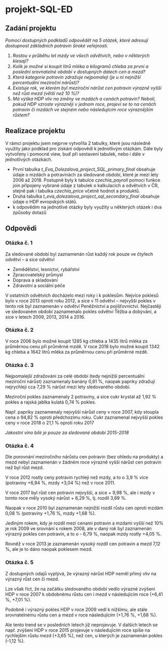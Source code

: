 # projekt-SQL-ED

## **Zadání projektu**

*Pomocí dostupných podkladů odpovědět na 5 otázek, které adresují dostupnost základních potravin široké veřejnosti.*

1. *Rostou v průběhu let mzdy ve všech odvětvích, nebo v některých klesají?*
2. *Kolik je možné si koupit litrů mléka a kilogramů chleba za první a poslední srovnatelné období v dostupných datech cen a mezd?*
3. *Která kategorie potravin zdražuje nejpomaleji (je u ní nejnižší percentuální meziroční nárůst)?*
4. *Existuje rok, ve kterém byl meziroční nárůst cen potravin výrazně vyšší než růst mezd (větší než 10 %)?*
5. *Má výška HDP vliv na změny ve mzdách a cenách potravin? Neboli, pokud HDP vzroste výrazněji v jednom roce, projeví se to na cenách potravin či mzdách ve stejném nebo následujícím roce výraznějším růstem?*

## **Realizace projektu**

V rámci projektu jsem nejprve vytvořila 2 tabulky, které jsou následně využity jako podklad pro získání odpovědí k jednotlivým otázkám. Dále byly vytvořeny i pomocné view, buď při sestavení tabulek, nebo i dále v jednotlivých otázkách.
- První tabulka *t_Eva_Dolezalova_project_SQL_primary_final* obsahuje údaje o mzdách a potravinách za sledované   období, které je mezi lety 2006 až 2018. Postupně byly k tabulce *czechia_payroll* pomocí funkce join připojeny vybrané údaje z tabulek o kalkulacích a odvětvích v ČR, stejně pak i tabulka *czechia_price* včetně hodnot a produktů. 
- Druhá tabulka *t_eva_dolezalova_project_sql_secondary_final* obsahuje údaje o HDP evropských států.
- k odpovědím na jednotlivé otázky byly využity u některých otázek i dva způsoby dotazů

## **Odpovědi**

### **Otázka č. 1** ###

Za sledované období byl zaznamenán růst každý rok pouze ve čtyřech odvětví – a sice odvětví
 - Zemědělství, lesnictví, rybářství
 - Zpracovatelský průmysl
 - Doprava a skladování
 - Zdravotní a sociální péče

V ostatních odvětvích docházelo mezi roky i k poklesům. 
Nejvíce poklesů bylo v roce 2013 oproti roku 2012, a sice v 11 odvětví – nejvyšší pokles v tento rok byl zaznamenán v odvětví Peněžnictví a pojišťovnictví.
Nejčastěji ve sledovaném období zaznamenalo pokles odvětví Těžba a dobývání, a sice v letech 2009, 2013, 2014 a 2016.

### **Otázka č. 2** ###

V roce 2006 bylo možné koupit 1285 kg chleba a 1435 litrů mléka za průměrnou cenu při průměrné mzdě.
V roce 2018 bylo možné koupit 1342 kg chleba a 1642 litrů mléka za průměrnou cenu při průměrné mzdě.

### **Otázka č. 3** ###

Nejpomalejší zdražování za celé období (tedy nejnižší percentuální meziroční nárůst) zaznamenaly banány 0,81 %, naopak papriky zdražují nejrychleji cca 7,29 % nárůst mezi lety sledovaného období. 

Meziroční pokles zaznamenaly 2 potraviny, a sice cukr krystal až 1,92 % pokles a rajská jablka kulatá 0,74 % pokles.

Např. papriky zaznamenaly nejvyšší nárůst ceny v roce 2007, kdy stoupla cena o 94,82 % oproti předchozímu roku. 
Cukr zaznamenal nejvyšší pokles ceny v roce 2018 o 21,1 % oproti roku 2017

*Jakostní víno bílé je pouze za sledované období 2015-2018*

### **Otázka č. 4** ###

Dle porovnání meziročního nárůstu cen potravin (bez ohledu na produkty) a mezd nebyl zaznamenán v žádném roce výrazně vyšší nárůst cen potravin než byl růst mezd.

V roce 2012 rostly ceny potravin rychleji než mzdy, a to o 3,9 % více (potraviny +6,94 %, mzdy +3,04 %) než v roce 2011.

V roce 2017 byl růst cen potravin nejvyšší, a sice + 9,98 %, ale i mzdy v tomto roce měly vysoký nárůst + 6,29 %, tj. rozdíl 3,69 %.

Naopak v roce 2010 byl zaznamenán nejnižší rozdíl růstu cen oproti mzdám 0,08 % (potraviny +1,76 %, mzdy +1,68 %).

Jediným rokem, kdy je rozdíl mezi cenami potravin a mzdami vyšší než 10% je rok 2009 ve srovnání s rokem 2008, ale v daný rok byl zaznamenán výrazný pokles cen potravin, a to o - 6,79 %, naopak mzdy rostly +4,05 %.

Rovněž v roce 2013 je zaznamenán vysoký rozdíl cen potravin a mezd 7,12 %, ale je to dáno naopak poklesem mezd. 

### **Otázka č. 5** ###

Z dostupných údajů vyplývá, že výrazný nárůst HDP neměl přímý vliv na výrazný růst cen či mezd.
 
Lze však říct, že na začátku sledovaného období vedlo výrazné zvýšení HDP v roce 2007 k obdobnému růstu cen i mezd v následujícím roce (+6,41 %, +7,01 %).

Podobně i výrazný pokles HDP v roce 2009 vedl k nižšímu, ale stále srovnatelnému růstu cen a mezd v roce následujícím (+1,76 %, +1,68 %).

Ale tento trend se v posledních letech již neprojevuje. V dalších letech se např. zvýšení HDP v roce 2015 projevuje v následujícím roce spíše na rychlejším růstu mezd (+3,65 %), než cen, u kterých je zaznamenán pokles (-1,12 %).




